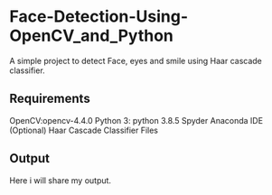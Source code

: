 # Face-Detection-Using-OpenCV_and_Python
A simple project to detect Face, eyes and smile using Haar cascade classifier.

## Requirements
OpenCV:opencv-4.4.0
Python 3: python 3.8.5
Spyder Anaconda IDE (Optional)
Haar Cascade Classifier Files

## Output
Here i will share my output.
